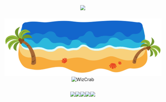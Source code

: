 <h1 align="center">
  <a href="https://git.io/typing-svg">
    <img src="https://readme-typing-svg.herokuapp.com/?lines=Greetings+!+👋;Time+for+some+Rust+!;Wiz+Wiz+⭐;Zero+Cost+Enjoyer+:D;Crab+Crab+🦀&center=true&size=30">
  </a>
</h1>

<img src='beach/beach.svg' width='1000'/>

<div align="center">
  <img width="600px" src="https://github-readme-stats.vercel.app/api?username=WizCrab&show_icons=true&theme=gruvbox" alt='WizCrab' />
</div>
<br>
<p align="center">
  <a href="https://crates.io/users/WizCrab">
    <img src="https://custom-icon-badges.demolab.com/badge/-|%20|%20|%20|%20|%20|%20|-636363?style=for-the-badge"><img src="https://custom-icon-badges.demolab.com/badge/-🦀%20🦀%20🦀%20==========%20>-FFC2BA?style=for-the-badge"><img src="https://custom-icon-badges.demolab.com/badge/-WIZ%20CRAB%20CRATES%20IO-FFC2BA?style=for-the-badge&logo=package&logoColor=black"><img src="https://custom-icon-badges.demolab.com/badge/-<%20==========%20🦀%20🦀%20🦀-FFC2BA?style=for-the-badge"><img src="https://custom-icon-badges.demolab.com/badge/-|%20|%20|%20|%20|%20|%20|-636363?style=for-the-badge">
  </a>
</p>
